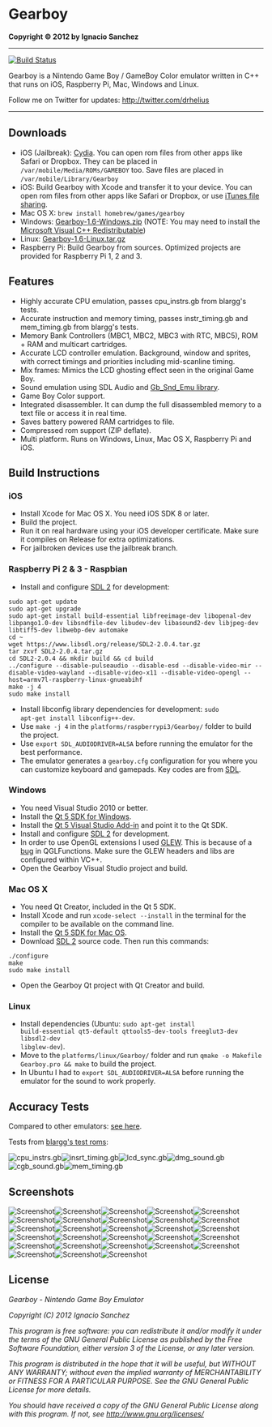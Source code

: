 Gearboy
=======
<b>Copyright &copy; 2012 by Ignacio Sanchez</b>

----------
[![Build Status](https://travis-ci.org/drhelius/Gearboy.svg?branch=master)](https://travis-ci.org/drhelius/Gearboy)

Gearboy is a Nintendo Game Boy / GameBoy Color emulator written in C++ that runs on iOS, Raspberry Pi, Mac, Windows and Linux.

Follow me on Twitter for updates: http://twitter.com/drhelius

----------

Downloads
--------
- iOS (Jailbreak): [Cydia](http://modmyi.com/info/gearboygameboy.d.php). You can open rom files from other apps like Safari or Dropbox. They can be placed in <code>/var/mobile/Media/ROMs/GAMEBOY</code> too. Save files are placed in <code>/var/mobile/Library/Gearboy</code>
- iOS: Build Gearboy with Xcode and transfer it to your device. You can open rom files from other apps like Safari or Dropbox, or use [iTunes file sharing](http://support.apple.com/kb/ht4094). 
- Mac OS X: <code>brew install homebrew/games/gearboy</code>
- Windows: [Gearboy-1.6-Windows.zip](http://www.geardome.com/files/gearboy/Gearboy-1.6-Windows.zip) (NOTE: You may need to install the [Microsoft Visual C++ Redistributable](http://www.microsoft.com/en-us/download/details.aspx?id=40784))
- Linux: [Gearboy-1.6-Linux.tar.gz](http://www.geardome.com/files/gearboy/Gearboy-0.8-Linux.tar.gz)
- Raspberry Pi: Build Gearboy from sources. Optimized projects are provided for Raspberry Pi 1, 2 and 3.

Features
--------
- Highly accurate CPU emulation, passes cpu_instrs.gb from blargg's tests.
- Accurate instruction and memory timing, passes instr_timing.gb and mem_timing.gb from blargg's tests.
- Memory Bank Controllers (MBC1, MBC2, MBC3 with RTC, MBC5), ROM + RAM and multicart cartridges.
- Accurate LCD controller emulation. Background, window and sprites, with correct timings and priorities including mid-scanline timing.
- Mix frames: Mimics the LCD ghosting effect seen in the original Game Boy.
- Sound emulation using SDL Audio and [Gb_Snd_Emu library](http://slack.net/~ant/libs/audio.html#Gb_Snd_Emu).
- Game Boy Color support.
- Integrated disassembler. It can dump the full disassembled memory to a text file or access it in real time.
- Saves battery powered RAM cartridges to file.
- Compressed rom support (ZIP deflate).
- Multi platform. Runs on Windows, Linux, Mac OS X, Raspberry Pi and iOS.

Build Instructions
----------------------

### iOS
- Install Xcode for Mac OS X. You need iOS SDK 8 or later. 
- Build the project. 
- Run it on real hardware using your iOS developer certificate. Make sure it compiles on Release for extra optimizations.
- For jailbroken devices use the jailbreak branch.

### Raspberry Pi 2 & 3 - Raspbian
- Install and configure [SDL 2](http://www.libsdl.org/download-2.0.php) for development:
``` shell
sudo apt-get update
sudo apt-get upgrade
sudo apt-get install build-essential libfreeimage-dev libopenal-dev libpango1.0-dev libsndfile-dev libudev-dev libasound2-dev libjpeg-dev libtiff5-dev libwebp-dev automake
cd ~
wget https://www.libsdl.org/release/SDL2-2.0.4.tar.gz
tar zxvf SDL2-2.0.4.tar.gz
cd SDL2-2.0.4 && mkdir build && cd build
../configure --disable-pulseaudio --disable-esd --disable-video-mir --disable-video-wayland --disable-video-x11 --disable-video-opengl --host=armv7l-raspberry-linux-gnueabihf
make -j 4
sudo make install
```
- Install libconfig library dependencies for development: <code>sudo apt-get install libconfig++-dev</code>.
- Use <code>make -j 4</code> in the <code>platforms/raspberrypi3/Gearboy/</code> folder to build the project.
- Use <code>export SDL_AUDIODRIVER=ALSA</code> before running the emulator for the best performance.
- The emulator generates a <code>gearboy.cfg</code> configuration for you where you can customize keyboard and gamepads. Key codes are from [SDL](https://wiki.libsdl.org/SDL_Keycode).

### Windows
- You need Visual Studio 2010 or better.
- Install the [Qt 5 SDK for Windows](http://qt-project.org/downloads).
- Install the [Qt 5 Visual Studio Add-in](http://qt-project.org/downloads) and point it to the Qt SDK.
- Install and configure [SDL 2](http://www.libsdl.org/download-2.0.php) for development.
- In order to use OpenGL extensions I used [GLEW](http://glew.sourceforge.net/). This is because of a [bug](http://stackoverflow.com/questions/11845230/glgenbuffers-crashes-in-release-build) in QGLFunctions. Make sure the GLEW headers and libs are configured within VC++.
- Open the Gearboy Visual Studio project and build.

### Mac OS X
- You need Qt Creator, included in the Qt 5 SDK.
- Install Xcode and run <code>xcode-select --install</code> in the terminal for the compiler to be available on the command line.
- Install the [Qt 5 SDK for Mac OS](http://qt-project.org/downloads).
- Download [SDL 2](http://www.libsdl.org/download-2.0.php) source code. Then run this commands:
``` shell
./configure
make
sudo make install
```
- Open the Gearboy Qt project with Qt Creator and build.

### Linux
- Install dependencies (Ubuntu: <code>sudo apt-get install build-essential qt5-default qttools5-dev-tools freeglut3-dev libsdl2-dev libglew-dev</code>).
- Move to the <code>platforms/linux/Gearboy/</code> folder and run <code>qmake -o Makefile Gearboy.pro && make</code> to build the project.
- In Ubuntu I had to <code>export SDL_AUDIODRIVER=ALSA</code> before running the emulator for the sound to work properly.

Accuracy Tests
------------
Compared to other emulators: [see here](http://tasvideos.org/EmulatorResources/GBAccuracyTests.html). 

Tests from [blargg's test roms](http://slack.net/~ant/old/gb-tests/):

![cpu_instrs.gb](http://www.geardome.com/files/gearboy/gearboy_001.png)![insrt_timing.gb](http://www.geardome.com/files/gearboy/gearboy_002.png)![lcd_sync.gb](http://www.geardome.com/files/gearboy/gearboy_003.png)![dmg_sound.gb](http://www.geardome.com/files/gearboy/gearboy_032.png)![cgb_sound.gb](http://www.geardome.com/files/gearboy/gearboy_033.png)![mem_timing.gb](http://www.geardome.com/files/gearboy/gearboy_memtiming2.png)

Screenshots
-----------

![Screenshot](http://www.geardome.com/files/gearboy/gearboy_004.png)![Screenshot](http://www.geardome.com/files/gearboy/gearboy_006.png)![Screenshot](http://www.geardome.com/files/gearboy/gearboy_008.png)![Screenshot](http://www.geardome.com/files/gearboy/gearboy_022.png)![Screenshot](http://www.geardome.com/files/gearboy/gearboy_013.png)![Screenshot](http://www.geardome.com/files/gearboy/gearboy_023.png)![Screenshot](http://www.geardome.com/files/gearboy/gearboy_015.png)![Screenshot](http://www.geardome.com/files/gearboy/gearboy_029.png)![Screenshot](http://www.geardome.com/files/gearboy/gearboy_011.png)![Screenshot](http://www.geardome.com/files/gearboy/gearboy_024.png)![Screenshot](http://www.geardome.com/files/gearboy/gearboy_017.png)![Screenshot](http://www.geardome.com/files/gearboy/gearboy_016.png)![Screenshot](http://www.geardome.com/files/gearboy/gearboy_034.png)![Screenshot](http://www.geardome.com/files/gearboy/gearboy_026.png)![Screenshot](http://www.geardome.com/files/gearboy/gearboy_018.png)![Screenshot](http://www.geardome.com/files/gearboy/gearboy_025.png)![Screenshot](http://www.geardome.com/files/gearboy/gearboy_021.png)![Screenshot](http://www.geardome.com/files/gearboy/gearboy_027.png)![Screenshot](http://www.geardome.com/files/gearboy/gearboy_019.png)![Screenshot](http://www.geardome.com/files/gearboy/gearboy_020.png)![Screenshot](http://www.geardome.com/files/gearboy/gearboy_031.png)![Screenshot](http://www.geardome.com/files/gearboy/gearboy_028.png)![Screenshot](http://www.geardome.com/files/gearboy/gearboy_007.png)![Screenshot](http://www.geardome.com/files/gearboy/gearboy_009.png)![Screenshot](http://www.geardome.com/files/gearboy/gearboy_010.png)![Screenshot](http://www.geardome.com/files/gearboy/gearboy_005.png)![Screenshot](http://www.geardome.com/files/gearboy/gearboy_012.png)![Screenshot](http://www.geardome.com/files/gearboy/gearboy_014.png)

License
-------

<i>Gearboy - Nintendo Game Boy Emulator</i>

<i>Copyright (C) 2012  Ignacio Sanchez</i>

<i>This program is free software: you can redistribute it and/or modify</i>
<i>it under the terms of the GNU General Public License as published by</i>
<i>the Free Software Foundation, either version 3 of the License, or</i>
<i>any later version.</i>

<i>This program is distributed in the hope that it will be useful,</i>
<i>but WITHOUT ANY WARRANTY; without even the implied warranty of</i>
<i>MERCHANTABILITY or FITNESS FOR A PARTICULAR PURPOSE. See the</i>
<i>GNU General Public License for more details.</i>

<i>You should have received a copy of the GNU General Public License</i>
<i>along with this program.  If not, see http://www.gnu.org/licenses/</i>

